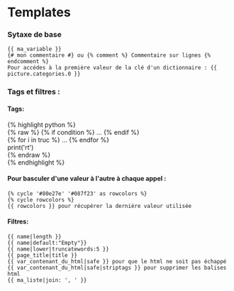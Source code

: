 # Templates

### Sytaxe de  base
    {{ ma_variable }}
    {# mon commentaire #} ou {% comment %} Commentaire sur lignes {% endcomment %}
    Pour accédes à la première valeur de la clé d'un dictionnaire : {{ picture.categories.0 }}
    
    
    
    
### Tags et filtres :
#### Tags:
{% highlight python %}  
{% raw %}
{% if condition %} ... {% endif %}  
{% for i in truc %} ... {% endfor %}  
print('rt')  
{% endraw %}  
{% endhighlight %}

#### Pour basculer d'une valeur à l'autre à chaque appel :
    {% cycle '#80e27e' '#087f23' as rowcolors %}
    {% cycle rowcolors %}
    {{ rowcolors }} pour récupérer la dernière valeur utilisée

#### Filtres:
    {{ name|length }}
    {{ name|default:"Empty"}}
    {{ name|lower|truncatewords:5 }}
    {{ page_title|title }}
    {{ var_contenant_du_html|safe }} pour que le html ne soit pas échappé
    {{ var_contenant_du_html|safe|striptags }} pour supprimer les balises html
    {{ ma_liste|join: ', ' }}
